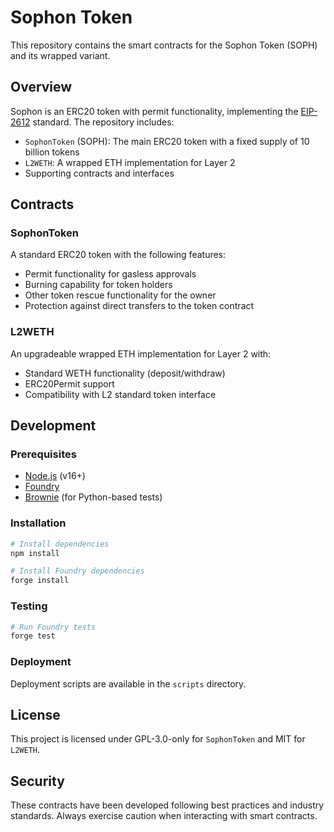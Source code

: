 # Sophon Token

This repository contains the smart contracts for the Sophon Token (SOPH) and its wrapped variant.

## Overview

Sophon is an ERC20 token with permit functionality, implementing the [EIP-2612](https://eips.ethereum.org/EIPS/eip-2612) standard. The repository includes:

- `SophonToken` (SOPH): The main ERC20 token with a fixed supply of 10 billion tokens
- `L2WETH`: A wrapped ETH implementation for Layer 2
- Supporting contracts and interfaces

## Contracts

### SophonToken

A standard ERC20 token with the following features:
- Permit functionality for gasless approvals
- Burning capability for token holders
- Other token rescue functionality for the owner
- Protection against direct transfers to the token contract

### L2WETH

An upgradeable wrapped ETH implementation for Layer 2 with:
- Standard WETH functionality (deposit/withdraw)
- ERC20Permit support
- Compatibility with L2 standard token interface

## Development

### Prerequisites

- [Node.js](https://nodejs.org/) (v16+)
- [Foundry](https://book.getfoundry.sh/getting-started/installation)
- [Brownie](https://eth-brownie.readthedocs.io/en/stable/install.html) (for Python-based tests)

### Installation

```bash
# Install dependencies
npm install

# Install Foundry dependencies
forge install
```

### Testing

```bash
# Run Foundry tests
forge test
```

### Deployment

Deployment scripts are available in the `scripts` directory.

## License

This project is licensed under GPL-3.0-only for `SophonToken` and MIT for `L2WETH`.

## Security

These contracts have been developed following best practices and industry standards. Always exercise caution when interacting with smart contracts.
